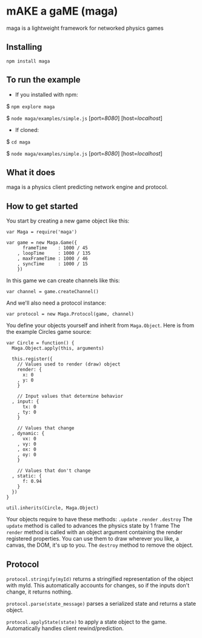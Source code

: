mAKE a gaME (maga)
==================
maga is a lightweight framework for networked physics games

Installing
----------
    npm install maga

To run the example
------------------

* If you installed with npm:

$ `npm explore maga`

$ `node maga/examples/simple.js` [port=*8080*] [host=*localhost*]

* If cloned:

$ `cd maga`

$ `node maga/examples/simple.js` [port=*8080*] [host=*localhost*]


What it does
------------
maga is a physics client predicting network engine and protocol.

How to get started
------------------
You start by creating a new game object like this:
    
    var Maga = require('maga')
    
    var game = new Maga.Game({
          frameTime    : 1000 / 45
        , loopTime     : 1000 / 135
        , maxFrameTime : 1000 / 46
        , syncTime     : 1000 / 15
        })
    
In this game we can create channels like this:

    var channel = game.createChannel()

And we'll also need a protocol instance:

    var protocol = new Maga.Protocol(game, channel)

You define your objects yourself and inherit from `Maga.Object`.
Here is from the example Circles game source:

    var Circle = function() {
      Maga.Object.apply(this, arguments)

      this.register({
        // Values used to render (draw) object
        render: {
          x: 0
        , y: 0
        }
        
        // Input values that determine behavior
      , input: {
          tx: 0
        , ty: 0
        }

        // Values that change
      , dynamic: {
          vx: 0
        , vy: 0
        , ox: 0
        , oy: 0  
        }
        
        // Values that don't change
      , static: {
          f: 0.94
        }
      })
    }

    util.inherits(Circle, Maga.Object)

Your objects require to have these methods: `.update` `.render` `.destroy`
The `update` method is called to advances the physics state by 1 frame
The `render` method is called with an object argument containing
the render registered properties. You can use them to draw wherever
you like, a canvas, the DOM, it's up to you.
The `destroy` method to remove the object.

Protocol
--------

`protocol.stringify(myId)` returns a stringified representation of the object with myId.
This automatically accounts for changes, so if the inputs don't change, it returns nothing.

`protocol.parse(state_message)` parses a serialized state and returns a state object.

`protocol.applyState(state)` to apply a state object to the game. Automatically handles client rewind/prediction.

